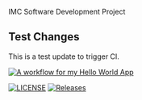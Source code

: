 IMC Software Development Project

## Test Changes
This is a test update to trigger CI.

[![A workflow for my Hello World App](https://github.com/40794500/DevOpsClassLab1/actions/workflows/main.yml/badge.svg)](https://github.com/40794500/DevOpsClassLab1/actions/workflows/main.yml)


[![LICENSE](https://img.shields.io/github/license/40794500/DevOpsClassLab1.svg?style=flat-square)](https://github.com/40794500/DevOpsClassLab1/blob/master/LICENSE)
[![Releases](https://img.shields.io/github/release/40794500/DevOpsClassLab1/all.svg?style=flat-square)](https://github.com/40794500/DevOpsClassLab1/releases)